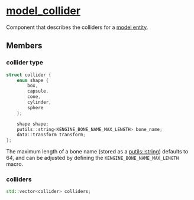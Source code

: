 # [model_collider](model_collider.hpp)

Component that describes the colliders for a [model entity](model.md).

## Members

### collider type

```cpp
struct collider {
    enum shape {
        box,
        capsule,
        cone,
        cylinder,
        sphere
    };

    shape shape;
    putils::string<KENGINE_BONE_NAME_MAX_LENGTH> bone_name;
    data::transform transform;
};
```

The maximum length of a bone name (stored as a [putils::string](https://github.com/phisko/putils/blob/master/string.hpp)) defaults to 64, and can be adjusted by defining the `KENGINE_BONE_NAME_MAX_LENGTH` macro.

### colliders

```cpp
std::vector<collider> colliders;
```